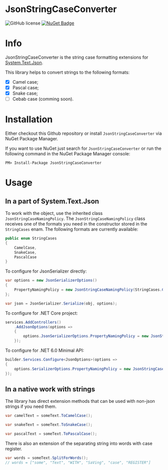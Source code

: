 
# JsonStringCaseConverter

![GitHub license](https://img.shields.io/badge/license-MIT-blue.svg)
[![NuGet Badge](https://buildstats.info/nuget/JsonStringCaseConverter)](https://www.nuget.org/packages/JsonStringCaseConverter/)

# Info

JsonStringCaseConverter is the string case formatting extensions for [System.Text.Json](https://docs.microsoft.com/en-us/dotnet/api/system.text.json?view=net-5.0).

This library helps to convert strings to the following formats:
- [x] Camel case;
- [x] Pascal case;
- [x] Snake case;
- [ ] Cebab case (comming soon).

# Installation

Either checkout this Github repository or install `JsonStringCaseConverter` via NuGet Package Manager. 

If you want to use NuGet just search for `JsonStringCaseConverter` or run the following command in the NuGet Package Manager console:

`PM> Install-Package JsonStringCaseConverter`

# Usage

## In a part of System.Text.Json

To work with the object, use the inherited class `JsonStringCaseNamingPolicy`.
The `JsonStringCaseNamingPolicy` class receives one of the formats you need in the constructor stored in the `StringCases` enam.
The following formats are currently available:

```csharp
public enum StringCases
{
    CamelCase,
    SnakeCase,
    PascalCase
}
```

To configure for JsonSerializer directly:

```csharp 
var options = new JsonSerializerOptions()
{
    PropertyNamingPolicy = new JsonStringCaseNamingPolicy(StringCases.CamelCase)
};

var json = JsonSerializer.Serialize(obj, options);
```

To configure for .NET Core project:

```csharp
services.AddControllers()
    .AddJsonOptions(options => 
    {
        options.JsonSerializerOptions.PropertyNamingPolicy = new JsonStringCaseNamingPolicy(StringCases.PascalCase)
    });
```

To configure for .NET 6.0 Minimal API:

```csharp
builder.Services.Configure<JsonOptions>(options =>
{
    options.SerializerOptions.PropertyNamingPolicy = new JsonStringCaseNamingPolicy(StringCases.SnakeCase));
});
```

## In a native work with strings

The library has direct extension methods that can be used with non-json strings if you need them.

```csharp
var camelText = someText.ToCamelCase();

var snakeText = someText.ToSnakeCase();

var pascalText = someText.ToPascalCase();
```

There is also an extension of the separating string into words with case register.
```csharp
var words = someText.SplitForWords();
// words = ["some", "Text", "WITH", "SaVing", "case", "REGISTER"]
```
